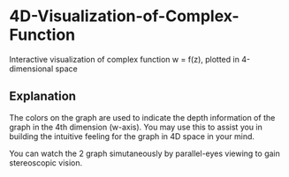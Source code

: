 # 4D-Visualization-of-Complex-Function
Interactive visualization of complex function w = f(z), plotted in 4-dimensional space

## Explanation
The colors on the graph are used to indicate the depth information of the graph in the 4th dimension (w-axis). You may use this to assist you in building the intuitive feeling for the graph in 4D space in your mind.

You can watch the 2 graph simutaneously by parallel-eyes viewing to gain stereoscopic vision.
